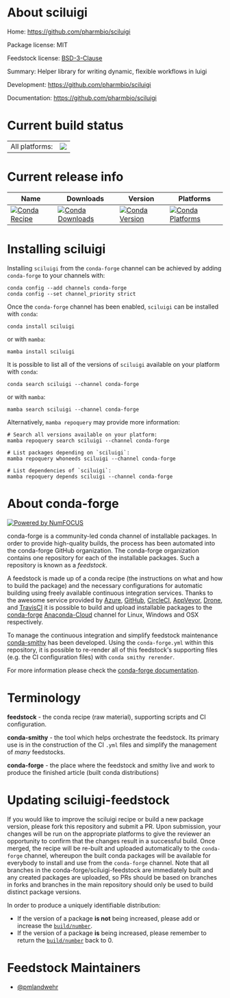 About sciluigi
==============

Home: https://github.com/pharmbio/sciluigi

Package license: MIT

Feedstock license: [BSD-3-Clause](https://github.com/conda-forge/sciluigi-feedstock/blob/main/LICENSE.txt)

Summary: Helper library for writing dynamic, flexible workflows in luigi

Development: https://github.com/pharmbio/sciluigi

Documentation: https://github.com/pharmbio/sciluigi

Current build status
====================


<table><tr><td>All platforms:</td>
    <td>
      <a href="https://dev.azure.com/conda-forge/feedstock-builds/_build/latest?definitionId=5802&branchName=main">
        <img src="https://dev.azure.com/conda-forge/feedstock-builds/_apis/build/status/sciluigi-feedstock?branchName=main">
      </a>
    </td>
  </tr>
</table>

Current release info
====================

| Name | Downloads | Version | Platforms |
| --- | --- | --- | --- |
| [![Conda Recipe](https://img.shields.io/badge/recipe-sciluigi-green.svg)](https://anaconda.org/conda-forge/sciluigi) | [![Conda Downloads](https://img.shields.io/conda/dn/conda-forge/sciluigi.svg)](https://anaconda.org/conda-forge/sciluigi) | [![Conda Version](https://img.shields.io/conda/vn/conda-forge/sciluigi.svg)](https://anaconda.org/conda-forge/sciluigi) | [![Conda Platforms](https://img.shields.io/conda/pn/conda-forge/sciluigi.svg)](https://anaconda.org/conda-forge/sciluigi) |

Installing sciluigi
===================

Installing `sciluigi` from the `conda-forge` channel can be achieved by adding `conda-forge` to your channels with:

```
conda config --add channels conda-forge
conda config --set channel_priority strict
```

Once the `conda-forge` channel has been enabled, `sciluigi` can be installed with `conda`:

```
conda install sciluigi
```

or with `mamba`:

```
mamba install sciluigi
```

It is possible to list all of the versions of `sciluigi` available on your platform with `conda`:

```
conda search sciluigi --channel conda-forge
```

or with `mamba`:

```
mamba search sciluigi --channel conda-forge
```

Alternatively, `mamba repoquery` may provide more information:

```
# Search all versions available on your platform:
mamba repoquery search sciluigi --channel conda-forge

# List packages depending on `sciluigi`:
mamba repoquery whoneeds sciluigi --channel conda-forge

# List dependencies of `sciluigi`:
mamba repoquery depends sciluigi --channel conda-forge
```


About conda-forge
=================

[![Powered by
NumFOCUS](https://img.shields.io/badge/powered%20by-NumFOCUS-orange.svg?style=flat&colorA=E1523D&colorB=007D8A)](https://numfocus.org)

conda-forge is a community-led conda channel of installable packages.
In order to provide high-quality builds, the process has been automated into the
conda-forge GitHub organization. The conda-forge organization contains one repository
for each of the installable packages. Such a repository is known as a *feedstock*.

A feedstock is made up of a conda recipe (the instructions on what and how to build
the package) and the necessary configurations for automatic building using freely
available continuous integration services. Thanks to the awesome service provided by
[Azure](https://azure.microsoft.com/en-us/services/devops/), [GitHub](https://github.com/),
[CircleCI](https://circleci.com/), [AppVeyor](https://www.appveyor.com/),
[Drone](https://cloud.drone.io/welcome), and [TravisCI](https://travis-ci.com/)
it is possible to build and upload installable packages to the
[conda-forge](https://anaconda.org/conda-forge) [Anaconda-Cloud](https://anaconda.org/)
channel for Linux, Windows and OSX respectively.

To manage the continuous integration and simplify feedstock maintenance
[conda-smithy](https://github.com/conda-forge/conda-smithy) has been developed.
Using the ``conda-forge.yml`` within this repository, it is possible to re-render all of
this feedstock's supporting files (e.g. the CI configuration files) with ``conda smithy rerender``.

For more information please check the [conda-forge documentation](https://conda-forge.org/docs/).

Terminology
===========

**feedstock** - the conda recipe (raw material), supporting scripts and CI configuration.

**conda-smithy** - the tool which helps orchestrate the feedstock.
                   Its primary use is in the construction of the CI ``.yml`` files
                   and simplify the management of *many* feedstocks.

**conda-forge** - the place where the feedstock and smithy live and work to
                  produce the finished article (built conda distributions)


Updating sciluigi-feedstock
===========================

If you would like to improve the sciluigi recipe or build a new
package version, please fork this repository and submit a PR. Upon submission,
your changes will be run on the appropriate platforms to give the reviewer an
opportunity to confirm that the changes result in a successful build. Once
merged, the recipe will be re-built and uploaded automatically to the
`conda-forge` channel, whereupon the built conda packages will be available for
everybody to install and use from the `conda-forge` channel.
Note that all branches in the conda-forge/sciluigi-feedstock are
immediately built and any created packages are uploaded, so PRs should be based
on branches in forks and branches in the main repository should only be used to
build distinct package versions.

In order to produce a uniquely identifiable distribution:
 * If the version of a package **is not** being increased, please add or increase
   the [``build/number``](https://docs.conda.io/projects/conda-build/en/latest/resources/define-metadata.html#build-number-and-string).
 * If the version of a package **is** being increased, please remember to return
   the [``build/number``](https://docs.conda.io/projects/conda-build/en/latest/resources/define-metadata.html#build-number-and-string)
   back to 0.

Feedstock Maintainers
=====================

* [@pmlandwehr](https://github.com/pmlandwehr/)

